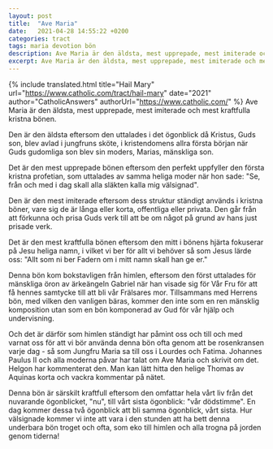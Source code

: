 ```yaml
---
layout: post
title:  "Ave Maria"
date:   2021-04-28 14:55:22 +0200
categories: tract
tags: maria devotion bön 
description: Ave Maria är den äldsta, mest upprepade, mest imiterade och mest kraftfulla kristna bönen. Klicka här för att läsa mer om dess historia och betydelse.
excerpt: Ave Maria är den äldsta, mest upprepade, mest imiterade och mest kraftfulla kristna bönen.
---
```


{% include translated.html 
    title="Hail Mary" 
    url="https://www.catholic.com/tract/hail-mary"
    date="2021" 
    author="CatholicAnswers" 
    authorUrl="https://www.catholic.com/"
%}
Ave Maria är den äldsta, mest upprepade, mest imiterade och mest kraftfulla kristna bönen.

Den är den äldsta eftersom den uttalades i det ögonblick då Kristus, Guds son, blev avlad i jungfruns sköte, i kristendomens allra första början när Guds gudomliga son blev sin moders, Marias, mänskliga son.

Det är den mest upprepade bönen eftersom den perfekt uppfyller den första kristna profetian, som uttalades av samma heliga moder när hon sade: "Se, från och med i dag skall alla släkten kalla mig välsignad".

Den är den mest imiterade eftersom dess struktur ständigt används i kristna böner, vare sig de är långa eller korta, offentliga eller privata. Den går från att förkunna och prisa Guds verk till att be om något på grund av hans just prisade verk.

Det är den mest kraftfulla bönen eftersom den mitt i bönens hjärta fokuserar på Jesu heliga namn, i vilket vi ber för allt vi behöver så som Jesus lärde oss: "Allt som ni ber Fadern om i mitt namn skall han ge er."

Denna bön kom bokstavligen från himlen, eftersom den först uttalades för mänskliga öron av ärkeängeln Gabriel när han visade sig för Vår Fru för att få hennes samtycke till att bli vår Frälsares mor. Tillsammans med Herrens bön, med vilken den vanligen bäras, kommer den inte som en ren mänsklig komposition utan som en bön komponerad av Gud för vår hjälp och undervisning.

Och det är därför som himlen ständigt har påmint oss och till och med varnat oss för att vi bör använda denna bön ofta genom att be rosenkransen varje dag - så som Jungfru Maria sa till oss i Lourdes och Fatima. Johannes Paulus II och alla moderna påvar har talat om Ave Maria och skrivit om det. Helgon har kommenterat den. Man kan lätt hitta den helige Thomas av Aquinas korta och vackra kommentar på nätet.

Denna bön är särskilt kraftfull eftersom den omfattar hela vårt liv från det nuvarande ögonblicket, "nu", till vårt sista ögonblick: "vår dödstimme". En dag kommer dessa två ögonblick att bli samma ögonblick, vårt sista. Hur välsignade kommer vi inte att vara i den stunden att ha bett denna underbara bön troget och ofta, som eko till himlen och alla trogna på jorden genom tiderna!
